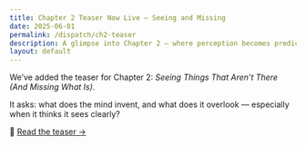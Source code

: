 ```yaml
---
title: Chapter 2 Teaser Now Live — Seeing and Missing
date: 2025-06-01
permalink: /dispatch/ch2-teaser
description: A glimpse into Chapter 2 — where perception becomes prediction, and the mind invents as much as it observes. What do we miss when we think we see clearly?
layout: default
---
```


We’ve added the teaser for Chapter 2: *Seeing Things That Aren’t There (And Missing What Is)*.

It asks: what does the mind invent, and what does it overlook — especially when it thinks it sees clearly?

🔗 [Read the teaser →](/chapters/chapter2.html)

